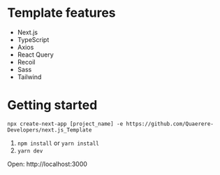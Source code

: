 # Template features
- Next.js
- TypeScript
- Axios
- React Query
- Recoil
- Sass
- Tailwind

# Getting started
```npx create-next-app [project_name] -e https://github.com/Quaerere-Developers/next.js_Template```

1. ```npm install``` or ```yarn install```
2. ```yarn dev```

Open: http://localhost:3000